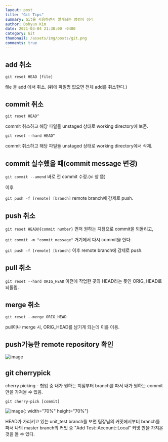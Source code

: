 ```yaml
---
layout: post
title: "Git Tips"
summary: Git을 사용하면서 알게되는 명령어 정리
author: Dohyun Kim
date: 2021-03-04 21:30:00 -0400
category: Git
thumbnail: /assets/img/posts/git.png
comments: true
---
```


add 취소
---

```git reset HEAD [file]```  

file 을 add 에서 취소. (뒤에 파일명 없으면 전체 add를 취소한다.)

commit 취소
---

```git reset HEAD^```

commit 취소하고 해당 파일들 unstaged 상태로 working directory에 보존.

```git reset --hard HEAD^```

commit 취소하고 해당 파일들 unstaged 상태로 working directory에서 삭제.

commit 실수했을 때(commit message 변경)
---

```git commit --amend```  바로 전 commit 수정.(vi 창 뜸)  

이후   

```git push -f [remote] [branch]```  remote branch에 강제로 push.

push 취소
---

```git reset HEAD@{commit number}``` 먼저 원하는 지점으로 commit을 되돌리고,

```git commit -m "commit message"``` 거기에서 다시 commit을 한다. 

```git push -f [remote] [branch]```  이후 remote branch에 강제로 push.

pull 취소
---

```git reset --hard ORIG_HEAD``` 이전에 작업한 곳의 HEAD라는 뜻인 ORIG_HEAD로 되돌림. 

merge 취소
---

```git reset --merge ORIG_HEAD```

pull이나 merge 시, ORIG_HEAD를 남기게 되는데 이를 이용.

push가능한 remote repository 확인
---

![image](https://user-images.githubusercontent.com/72643027/109919360-df4e0580-7cfb-11eb-9a66-9ec8327eab45.png)

git cherrypick
---
cherry picking - 협업 중 내가 원하는 지점부터 branch를 파서 내가 원하는 commit 만을 가져올 수 있음.

```git cherry-pick [commit]```

![image](https://user-images.githubusercontent.com/72643027/109919700-7450fe80-7cfc-11eb-99a5-482b8e13b43d.png){: width="70%" height="70%"}

HEAD가 가리키고 있는 unit_test branch를 보면 팀장님의 커밋에서부터 branch를 파서 나의 master branch의 커밋 중 "Add Test::Account::Local" 커밋 만을 가져온 것을 볼 수 있다.




